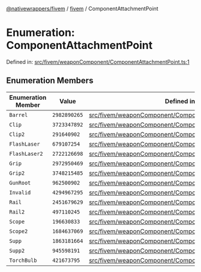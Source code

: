 [@nativewrappers/fivem](../../README.md) / [fivem](../README.md) / ComponentAttachmentPoint

# Enumeration: ComponentAttachmentPoint

Defined in: [src/fivem/weaponComponent/ComponentAttachmentPoint.ts:1](https://github.com/nativewrappers/nativewrappers/blob/91f5faba0ec3a416ffe852da10ae535e5abf14fa/src/fivem/weaponComponent/ComponentAttachmentPoint.ts#L1)

## Enumeration Members

| Enumeration Member | Value | Defined in |
| ------ | ------ | ------ |
| <a id="barrel"></a> `Barrel` | `2982890265` | [src/fivem/weaponComponent/ComponentAttachmentPoint.ts:17](https://github.com/nativewrappers/nativewrappers/blob/91f5faba0ec3a416ffe852da10ae535e5abf14fa/src/fivem/weaponComponent/ComponentAttachmentPoint.ts#L17) |
| <a id="clip"></a> `Clip` | `3723347892` | [src/fivem/weaponComponent/ComponentAttachmentPoint.ts:3](https://github.com/nativewrappers/nativewrappers/blob/91f5faba0ec3a416ffe852da10ae535e5abf14fa/src/fivem/weaponComponent/ComponentAttachmentPoint.ts#L3) |
| <a id="clip2"></a> `Clip2` | `291640902` | [src/fivem/weaponComponent/ComponentAttachmentPoint.ts:4](https://github.com/nativewrappers/nativewrappers/blob/91f5faba0ec3a416ffe852da10ae535e5abf14fa/src/fivem/weaponComponent/ComponentAttachmentPoint.ts#L4) |
| <a id="flashlaser"></a> `FlashLaser` | `679107254` | [src/fivem/weaponComponent/ComponentAttachmentPoint.ts:5](https://github.com/nativewrappers/nativewrappers/blob/91f5faba0ec3a416ffe852da10ae535e5abf14fa/src/fivem/weaponComponent/ComponentAttachmentPoint.ts#L5) |
| <a id="flashlaser2"></a> `FlashLaser2` | `2722126698` | [src/fivem/weaponComponent/ComponentAttachmentPoint.ts:6](https://github.com/nativewrappers/nativewrappers/blob/91f5faba0ec3a416ffe852da10ae535e5abf14fa/src/fivem/weaponComponent/ComponentAttachmentPoint.ts#L6) |
| <a id="grip"></a> `Grip` | `2972950469` | [src/fivem/weaponComponent/ComponentAttachmentPoint.ts:12](https://github.com/nativewrappers/nativewrappers/blob/91f5faba0ec3a416ffe852da10ae535e5abf14fa/src/fivem/weaponComponent/ComponentAttachmentPoint.ts#L12) |
| <a id="grip2"></a> `Grip2` | `3748215485` | [src/fivem/weaponComponent/ComponentAttachmentPoint.ts:13](https://github.com/nativewrappers/nativewrappers/blob/91f5faba0ec3a416ffe852da10ae535e5abf14fa/src/fivem/weaponComponent/ComponentAttachmentPoint.ts#L13) |
| <a id="gunroot"></a> `GunRoot` | `962500902` | [src/fivem/weaponComponent/ComponentAttachmentPoint.ts:9](https://github.com/nativewrappers/nativewrappers/blob/91f5faba0ec3a416ffe852da10ae535e5abf14fa/src/fivem/weaponComponent/ComponentAttachmentPoint.ts#L9) |
| <a id="invalid"></a> `Invalid` | `4294967295` | [src/fivem/weaponComponent/ComponentAttachmentPoint.ts:2](https://github.com/nativewrappers/nativewrappers/blob/91f5faba0ec3a416ffe852da10ae535e5abf14fa/src/fivem/weaponComponent/ComponentAttachmentPoint.ts#L2) |
| <a id="rail"></a> `Rail` | `2451679629` | [src/fivem/weaponComponent/ComponentAttachmentPoint.ts:15](https://github.com/nativewrappers/nativewrappers/blob/91f5faba0ec3a416ffe852da10ae535e5abf14fa/src/fivem/weaponComponent/ComponentAttachmentPoint.ts#L15) |
| <a id="rail2"></a> `Rail2` | `497110245` | [src/fivem/weaponComponent/ComponentAttachmentPoint.ts:16](https://github.com/nativewrappers/nativewrappers/blob/91f5faba0ec3a416ffe852da10ae535e5abf14fa/src/fivem/weaponComponent/ComponentAttachmentPoint.ts#L16) |
| <a id="scope"></a> `Scope` | `196630833` | [src/fivem/weaponComponent/ComponentAttachmentPoint.ts:10](https://github.com/nativewrappers/nativewrappers/blob/91f5faba0ec3a416ffe852da10ae535e5abf14fa/src/fivem/weaponComponent/ComponentAttachmentPoint.ts#L10) |
| <a id="scope2"></a> `Scope2` | `1684637069` | [src/fivem/weaponComponent/ComponentAttachmentPoint.ts:11](https://github.com/nativewrappers/nativewrappers/blob/91f5faba0ec3a416ffe852da10ae535e5abf14fa/src/fivem/weaponComponent/ComponentAttachmentPoint.ts#L11) |
| <a id="supp"></a> `Supp` | `1863181664` | [src/fivem/weaponComponent/ComponentAttachmentPoint.ts:7](https://github.com/nativewrappers/nativewrappers/blob/91f5faba0ec3a416ffe852da10ae535e5abf14fa/src/fivem/weaponComponent/ComponentAttachmentPoint.ts#L7) |
| <a id="supp2"></a> `Supp2` | `945598191` | [src/fivem/weaponComponent/ComponentAttachmentPoint.ts:8](https://github.com/nativewrappers/nativewrappers/blob/91f5faba0ec3a416ffe852da10ae535e5abf14fa/src/fivem/weaponComponent/ComponentAttachmentPoint.ts#L8) |
| <a id="torchbulb"></a> `TorchBulb` | `421673795` | [src/fivem/weaponComponent/ComponentAttachmentPoint.ts:14](https://github.com/nativewrappers/nativewrappers/blob/91f5faba0ec3a416ffe852da10ae535e5abf14fa/src/fivem/weaponComponent/ComponentAttachmentPoint.ts#L14) |
